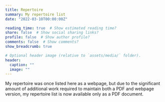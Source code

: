 ```yaml
---
title: Repertoire
summary: My repertoire list
date: "2022-03-10T00:00:00Z"

reading_time: true  # Show estimated reading time?
share: false  # Show social sharing links?
profile: false  # Show author profile?
comments: false  # Show comments?
show_breadcrumb: true

# Optional header image (relative to `assets/media/` folder).
header:
  caption: ""
  image: ""
---
```


My repertoire was once listed here as a webpage, but due to the significant amount of additional work required to maintain both a PDF and webpage version, my repertoire list is now available only as a PDF document.
